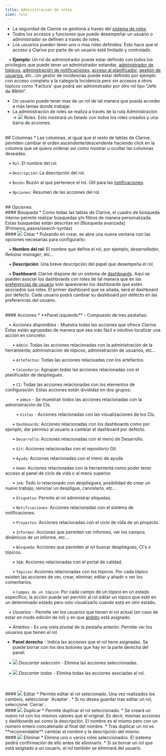 ```yaml
---
title: Administracion de roles
icon: role
---
```

* La seguridad de Clarive se gestiona a través del [sistema de roles](concepts/roles).
* Todos los accesos y funciones que puede desempeñar un usuario o administrador se definen a través de roles.
* Los usuarios pueden tener uno o mas roles definidos. Esto hace que el acceso a Clarive por parte de un usuario esté limitado y controlado. 

&nbsp; &nbsp;• **Ejemplo**: Un rol de administrador puede estar definido con todos los privilegios que puede tener un administrador estandar, [administrador de tópicos](Administracion/topics), [administración de notificaciones](Administracion/notifications), [acceso al planificador](Administracion/scheduler), [gestión de usuarios](Administracion/user), etc...Un gestor de incidencias puede estar definido por ejemplo con acceso completo a la categoría Incidencia pero sin accesos a otros tópicos como 'Factura' que podrá ser administrador por otro rol tipo "Jefe de RRHH".

* Un usuario puede tener mas de un rol de tal manera que pueda acceder a más temas donde trabajar.
* La administración de roles se realiza a través de la ruta Administración → <img src="/static/images/icons/role.png" /> Roles. Esto mostrará un listado con todos los roles creados y una barra de acciones. 

<br />
## Columnas
* Las columnas, al igual que el resto de tablas de Clarive, permiten cambiar el orden ascendente/descendente haciendo click en la columna que se quiera ordenar así como mostrar u ocultar las columnas deseadas.<br />

&nbsp; &nbsp;• `Rol`: El nombre del rol. <br />

&nbsp; &nbsp;• `Descripción`: La descripción del rol. <br />

&nbsp; &nbsp;• `Buzón`: Buzón al que pertenece el rol. Útil para las [notificaciones](Administracion/notifications). <br />

&nbsp; &nbsp;• `Opciones`: Resumen de las acciones del rol.


<br />
## Opciones

<br />
#### Búsqueda
* Como todas las tablas de Clarive, el cuadro de búsqueda interno permite realizar búsquedas y/o filtros de manera personalizada. Estas búsquedas están descritas en [Búsqueda avanzada](Primeros_pasos/search-syntax)

<br />
#### <img src="/static/images/icons/add.gif" /> Crear
* Pulsando en crear, se abre una nueva ventana con las opciones necesarias para configurarlo:<br />

&nbsp; &nbsp;• **Nombre del rol**: El nombre que define el rol, por ejemplo, *desarrollador*, *Release manager*, etc...<br />

&nbsp; &nbsp;• **Descripción**: Una breve descripción del papel que desempeña el rol. <br />

&nbsp; &nbsp;• **Dashboard**: Clarive dispone de un sistema de [dashboards](concepts/dashboards). Aquí se pueden asociar los dashboards con roles de tal manera que en las [preferencias de usuario](Primeros_pasos/prefs) solo aparecerán los dashboards que estén asociados sus roles. El primer dashboard que se añada, será el dashboard por defecto. Cada usuario podrá cambiar su dashboard por defecto en las preferencias del usuario.


<br />
#### Acciones
* **Panel izquierdo** - Compuesto de tres pestañas:

&nbsp; &nbsp;• *Acciones disponibles* - Muestra todas las acciones que ofrece Clarive. Éstas están agrupadas de manera que sea más fácil e intuitivo localizar una acción en concreto:<br />

&nbsp; &nbsp;&nbsp; &nbsp;• `Admin`: Todas las acciones relacionadas con la administración de la herramienta; administración de tópicos, administración de usuarios, etc...<br />

&nbsp; &nbsp;&nbsp; &nbsp;• `Artefactos`: Todas las acciones relacioadas con los artefactos. <br />

&nbsp; &nbsp;&nbsp; &nbsp;• `Calendario`: Agrupan todas las acciones relacionadas con el planificador de despliegues. <br />

&nbsp; &nbsp;&nbsp; &nbsp;• `CI`: Todas las acciones relacionadas con los elementos de configuración. Estas acciones están divididas en dos grupos:<br />

&nbsp; &nbsp;&nbsp; &nbsp;&nbsp; &nbsp;• `admin` - Se muestran todos las acciones relacionadas con la administración de CIs. <br />

&nbsp; &nbsp;&nbsp; &nbsp;&nbsp; &nbsp;• `Vistas` - Acciones relacionadas con las visualizaciones de los CIs. <br />

&nbsp; &nbsp;&nbsp; &nbsp;• `Dashboards`: Acciones relacionadas con los dashboards como por ejemplo, dar permiso al usuario a cambiar el dashboard por defecto. <br />

&nbsp; &nbsp;&nbsp; &nbsp;• `Desarrollo`: Acciones relacionadas con el menú de Desarrollo. <br />

&nbsp; &nbsp;&nbsp; &nbsp;• `Git`: Acciones relacionadas con el repositorio Git.<br />

&nbsp; &nbsp;&nbsp; &nbsp;• `Ayuda`: Acciones relacionadas con el menú de ayuda <br />

&nbsp; &nbsp;&nbsp; &nbsp;• `Home`:  Acciones relacionadas con la herramienta como poder tener acceso al panel de ciclo de vida o al menú superior.<br />

&nbsp; &nbsp;&nbsp; &nbsp;• `Job`: Todo lo relacionado con despliegues, posibilidad de crear un nuevo trabajo, reiniciar un despligue, cancelarlo, etc... <br />

&nbsp; &nbsp;&nbsp; &nbsp;• `Etiquetas`: Permite al rol administrar etiquetas.<br />

&nbsp; &nbsp;&nbsp; &nbsp;• `Notificaciones`:  Acciones relacionadas con el sistema de notificaciones. <br />

&nbsp; &nbsp;&nbsp; &nbsp;• `Proyectos`:  Acciones relacionadas con el ciclo de vida de un proyecto. <br />

&nbsp; &nbsp;&nbsp; &nbsp;• `Informes`: Acciones que permiten ver informes, ver los campos dinámicos de un informe, etc...<br />

&nbsp; &nbsp;&nbsp; &nbsp;• `Búsqueda`: Acciones que permiten al rol buscar despliegues, CI's o tópicos.<br />

&nbsp; &nbsp;&nbsp; &nbsp;• `SQA`:  Acciones relacionadas con el portal de calidad. <br />

&nbsp; &nbsp;&nbsp; &nbsp;• `Tópicos`:  Acciones relacionadas con los tópicos. Por cada tópico existen las acciones de ver, crear, eliminar, editar y añadir o ver los comentarios. <br />

&nbsp; &nbsp;&nbsp; &nbsp;• `Campos de un tópico`: Por cada campo de un tópico en un estado específico, la acción puede ser permitir al rol editar un tópico que esté en un determinado estado pero solo visualizarlo cuando está en otro estado. <br />


&nbsp; &nbsp;• *Usuarios* - Permite ver los usuarios que tienen el rol actual (en caso de estar en modo edición de rol) y en que [ámbito](concepts/scope) está asignado. <br />

&nbsp; &nbsp;• *Ámbitos* - Es una vista pivotal de la pestaña anterior. Permite ver los usuarios que tienen el rol.<br />

* **Panel derecho** - Indica las acciones que el rol tiene asignadas. Se puede borrar con los dos botones que hay  en la parte derecha del panel: <br />
 
 &nbsp; &nbsp;• <img src="/static/images/icons/delete_red.png" /> *Descartar selección* - Elimina las acciones seleccionadas. </br>
 
 &nbsp; &nbsp;• <img src="/static/images/icons/del_all.png" />  *Descartar todas* - Elimina todas las acciones asociadas al rol.


<br />

<br />
#### <img src="/static/images/icons/edit.gif" /> Editar
* Permite editar el rol selecionado. Una vez realizados los cambios, seleccionar `Aceptar`.
* Si no desea guardar tras editar un rol, seleccione `Cerrar`.

<br />
#### <img src="/static/images/icons/copy.gif" /> Duplicar
* Permite duplicar el rol seleccionado. 
* Se creará un nuevo rol con los mismos valores que el original. Es decir, mismas acciones y dashboards asi como la descripción. El nombre es el mismo pero con un número entero concatenado al final del nombre. 
* Tras duplicar un rol es **recomendable** cambiar el nombre y la descripción del mismo.

<br />
#### <img src="/static/images/icons/delete_.png" /> Eliminar
* Elimina uno o varios roles seleccionados. El sistema pedirá confirmación de ello antes de eliminarlo. 
* Si se borrar un rol que está asignado a un usuario, el rol también se eliminará del usuario.